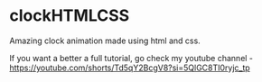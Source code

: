 # clockHTMLCSS
Amazing clock animation made using html and css.

If you want a better a full tutorial, go check my youtube channel - https://youtube.com/shorts/Td5qY2BcgV8?si=5QlGC8TI0ryjc_tp
